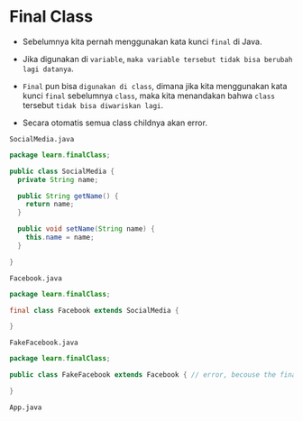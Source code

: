 # Final Class

- Sebelumnya kita pernah menggunakan kata kunci `final` di Java.

- Jika digunakan di `variable`, `maka variable tersebut tidak bisa berubah lagi datanya`.

- `Final` pun bisa `digunakan di class`, dimana jika kita menggunakan kata kunci `final` sebelumnya `class`, maka kita menandakan bahwa `class` tersebut `tidak bisa diwariskan lagi`.

- Secara otomatis semua class childnya akan error.

`SocialMedia.java`

```java
package learn.finalClass;

public class SocialMedia {
  private String name;

  public String getName() {
    return name;
  }

  public void setName(String name) {
    this.name = name;
  }

}
```

`Facebook.java`

```java
package learn.finalClass;

final class Facebook extends SocialMedia {

}
```

`FakeFacebook.java`

```java
package learn.finalClass;

public class FakeFacebook extends Facebook { // error, becouse the final class not inherited

}
```

`App.java`

```java

```
